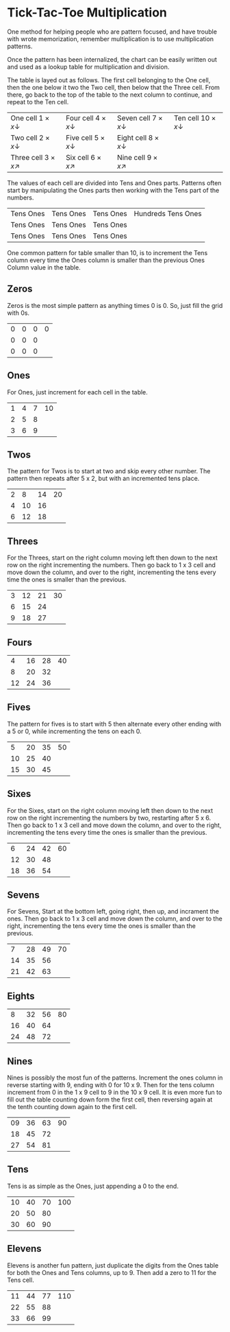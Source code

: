 # Tick-Tac-Toe Multiplication

One method for helping people who are pattern focused, and have trouble with wrote memorization, remember multiplication is to use multiplication patterns.

Once the pattern has been internalized, the chart can be easily written out and used as a lookup table for multiplication and division.

The table is layed out as follows. The first cell belonging to the One cell, then the one below it two the Two cell, then below that the Three cell. From there, go back to the top of the table to the next column to continue, and repeat to the Ten cell.

|  |  |  |  |
|-|-|-|-|
| One cell $1\times x\downarrow$ | Four cell $4\times x\downarrow$ | Seven cell $7\times x\downarrow$ | Ten cell $10\times x\downarrow$ |
| Two cell $2\times x\downarrow$ | Five cell $5\times x\downarrow$ | Eight cell $8\times x\downarrow$ |
| Three cell $3\times x\nearrow$ | Six cell $6\times x\nearrow$ | Nine cell $9\times x\nearrow$ |

The values of each cell are divided into Tens and Ones parts. Patterns often start by manipulating the Ones parts then working with the Tens part of the numbers.

|  |  |  |  |
|-|-|-|-|
| Tens Ones | Tens Ones | Tens Ones | Hundreds Tens Ones |
| Tens Ones | Tens Ones | Tens Ones |
| Tens Ones | Tens Ones | Tens Ones |

One common pattern for table smaller than 10, is to increment the Tens column every time the Ones column is smaller than the previous Ones Column value in the table.

## Zeros

Zeros is the most simple pattern as anything times $0$ is $0$. So, just fill the grid with 0s.

|  |  |  |  |
|-|-|-|-|
| $0$ | $0$ | $0$ | $0$ |
| $0$ | $0$ | $0$ |
| $0$ | $0$ | $0$ |

## Ones

For Ones, just increment for each cell in the table.

|  |  |  |  |
|-|-|-|-|
| $1$ | $4$ | $7$ | $10$ |
| $2$ | $5$ | $8$ |
| $3$ | $6$ | $9$ |

## Twos

The pattern for Twos is to start at two and skip every other number. The pattern then repeats after 5 x 2, but with an incremented tens place.

|  |  |  |  |
|-|-|-|-|
| $2$ | $8$ | $14$ | $20$ |
| $4$ | $10$ | $16$ |
| $6$ | $12$ | $18$ |

## Threes

For the Threes, start on the right column moving left then down to the next row on the right incrementing the numbers. Then go back to 1 x 3 cell and move down the column, and over to the right, incrementing the tens every time the ones is smaller than the previous.

|  |  |  |  |
|-|-|-|-|
| $3$ | $12$ | $21$ | $30$ |
| $6$ | $15$ | $24$ |
| $9$ | $18$ | $27$ |

## Fours

|  |  |  |  |
|-|-|-|-|
| $4$ | $16$ | $28$ | $40$ |
| $8$ | $20$ | $32$ |
| $12$ | $24$ | $36$ |

## Fives

The pattern for fives is to start with 5 then alternate every other ending with a 5 or 0, while incrementing the tens on each 0.

|  |  |  |  |
|-|-|-|-|
| $5$ | $20$ | $35$ | $50$ |
| $10$ | $25$ | $40$ |
| $15$ | $30$ | $45$ |

## Sixes

For the Sixes, start on the right column moving left then down to the next row on the right incrementing the numbers by two, restarting after 5 x 6. Then go back to 1 x 3 cell and move down the column, and over to the right, incrementing the tens every time the ones is smaller than the previous.

|  |  |  |  |
|-|-|-|-|
| $6$ | $24$ | $42$ | $60$ |
| $12$ | $30$ | $48$ |
| $18$ | $36$ | $54$ |

## Sevens

For Sevens, Start at the bottom left, going right, then up, and incrament the ones. Then go back to 1 x 3 cell and move down the column, and over to the right, incrementing the tens every time the ones is smaller than the previous.

|  |  |  |  |
|-|-|-|-|
| $7$ | $28$ | $49$ | $70$ |
| $14$ | $35$ | $56$ |
| $21$ | $42$ | $63$ |

## Eights

|  |  |  |  |
|-|-|-|-|
| $8$ | $32$ | $56$ | $80$ |
| $16$ | $40$ | $64$ |
| $24$ | $48$ | $72$ |

## Nines

Nines is possibly the most fun of the patterns. Increment the ones column in reverse starting with 9, ending with 0 for 10 x 9. Then for the tens column increment from 0 in the 1 x 9 cell to 9 in the 10 x 9 cell. It is even more fun to fill out the table counting down form the first cell, then reversing again at the tenth counting down again to the first cell.

|  |  |  |  |
|-|-|-|-|
| $09$ | $36$ | $63$ | $90$ |
| $18$ | $45$ | $72$ |
| $27$ | $54$ | $81$ |

## Tens

Tens is as simple as the Ones, just appending a 0 to the end.

|  |  |  |  |
|-|-|-|-|
| $10$ | $40$ | $70$ | $100$ |
| $20$ | $50$ | $80$ |
| $30$ | $60$ | $90$ |

## Elevens

Elevens is another fun pattern, just duplicate the digits from the Ones table for both the Ones and Tens columns, up to 9. Then add a zero to 11 for the Tens cell.

|  |  |  |  |
|-|-|-|-|
| $11$ | $44$ | $77$ | $110$ |
| $22$ | $55$ | $88$ |
| $33$ | $66$ | $99$ |
